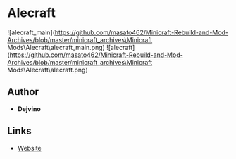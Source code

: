 <detail>

# Alecraft 
  
![alecraft_main](https://github.com/masato462/Minicraft-Rebuild-and-Mod-Archives/blob/master/minicraft_archives\Minicraft Mods\Alecraft\alecraft_main.png)
![alecraft](https://github.com/masato462/Minicraft-Rebuild-and-Mod-Archives/blob/master/minicraft_archives\Minicraft Mods\Alecraft\alecraft.png)
  
## Author 
- **Dejvino** 

## Links
- [Website](http://alecraft.dejvino.com/) 
</detail>
<p>

<detail>